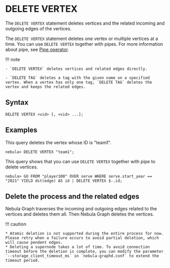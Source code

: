# DELETE VERTEX

The `DELETE VERTEX` statement deletes vertices and the related incoming and outgoing edges of the vertices.

The `DELETE VERTEX` statement deletes one vertex or multiple vertices at a time. You can use `DELETE VERTEX` together with pipes. For more information about pipe, see [Pipe operator](../5.operators/4.pipe.md).

!!! note

    - `DELETE VERTEX` deletes vertices and related edges directly.

    - `DELETE TAG` deletes a tag with the given name on a specified vertex. When a vertex has only one tag, `DELETE TAG` deletes the vertex and keeps the related edges.

## Syntax

```ngql
DELETE VERTEX <vid> [, <vid> ...];
```

## Examples

This query deletes the vertex whose ID is "team1".

```ngql
nebula> DELETE VERTEX "team1";
```

This query shows that you can use `DELETE VERTEX` together with pipe to delete vertices.

```ngql
nebula> GO FROM "player100" OVER serve WHERE serve.start_year == "2021" YIELD dst(edge) AS id | DELETE VERTEX $-.id;
```

## Delete the process and the related edges

Nebula Graph traverses the incoming and outgoing edges related to the vertices and deletes them all. Then Nebula Graph deletes the vertices.

!!! caution

    * Atomic deletion is not supported during the entire process for now. Please retry when a failure occurs to avoid partial deletion, which will cause pendent edges.
    * Deleting a supernode takes a lot of time. To avoid connection timeout before the deletion is complete, you can modify the parameter `--storage_client_timeout_ms` in `nebula-graphd.conf` to extend the timeout period.
